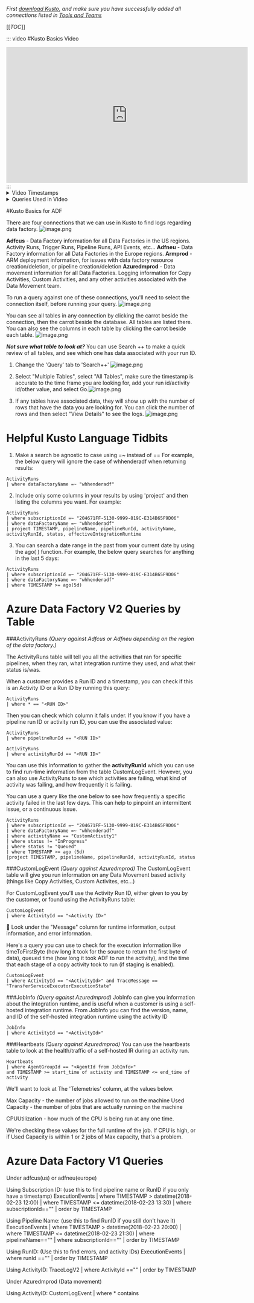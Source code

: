 _First [download Kusto](https://dev.azure.com/Supportability/Big%20Data/_wiki/wikis/Big-Data.wiki/275631/Tools-and-Teams), and make sure you have successfully added all connections listed in [Tools and Teams](https://dev.azure.com/Supportability/Big%20Data/_wiki/wikis/Big-Data.wiki/275631/Tools-and-Teams)_

[[_TOC_]]

::: video
#Kusto Basics Video
<iframe width="640" height="360" src="https://msit.microsoftstream.com/embed/video/9738a4ff-0400-a936-bb52-f1eaa762b22e?autoplay=false&amp;showinfo=true" allowfullscreen style="border:none;"></iframe>
:::

<details>
  <summary>Video Timestamps</summary>

**_ActivityRuns_**

_ActivityRuns - **01:58**_ - Basics
_ActivityRuns - **03:35**_ - Pipeline Run ID or Activity Run ID
_ActivityRuns - **04:30**_ - Useful Columns in Activity Runs
_ActivityRuns - **08:20**_ - Historical Pipeline Data
_ActivityRuns - **11:55**_ - Debug/Sandbox Runs
_ActivityRuns - **13:50**_ - Effective Integration Runtime
_ActivityRuns - **15:10**_ - Comparing Historical Runs
_ActivityRuns - **17:07**_ - Historical Runs by Timestamp

**_CustomLogEvent_**

_CustomLogEvent - **19:53**_ - Basics
_CustomLogEvent - **22:07**_ - Timestamps
_CustomLogEvent - **22:34**_ - Message Column
_CustomLogEvent - **23:30**_ - Source and Activity Messages (Pipeline Information)
_CustomLogEvent - **29:00**_ - Azure Resource Names
_CustomLogEvent - **31:00**_ - Warnings/Region Warnings/Region Detection
_CustomLogEvent - **33:53**_ - Run Messages
_CustomLogEvent - **35:40**_ - Status Output (Completed Pipeline Run Information)
_CustomLogEvent - **40:58**_ - Pipeline Failures
_CustomLogEvent - **44:24**_ - Warnings/Failures for Failed Pipeline

**_JobInfo/Heartbeats_**

_Job Info_ - **46:56** - Finding Self-Hosted IR Information
_Job Info_ - **48:28** - IR information from Job Info (Agent ID/Gateway Version)
_Heartbeats_ - **49:40** - What is the Heartbeats Table?
_Heartbeats_ - **51:36** - Useful Heartbeats Information (Agent Instance/Telemetries)
_Heartbeats_ - **52:35** - Specify a Node
_Heartbeats_ - **53:12** - Reading Telemetries


</details>

<details>
  <summary>Queries Used in Video</summary>

```
//Run ID
//c2a53c40-687a-4306-b637-4dcab92b0a3c

//Activity Runs
ActivityRuns
| where * == "f011459a-4e1f-4f9f-9fdc-fcee7a0159a5"

ActivityRuns
| where * == "f011459a-4e1f-4f9f-9fdc-fcee7a0159a5"
| where status != "InProgress" and status != "Queued"

ActivityRuns
| where subscriptionId =~ "ECED600C-1185-4AE6-8B70-868D11F0E810"
| where dataFactoryName =~ "DFTRAININGADFWHHENDER"
| where pipelineName =~ "s0pipelinewhhender"
| where activityName =~ "Copy data1"
| where status != "InProgress" and status != "Queued"
| order by TIMESTAMP asc


// Search by TimeFrame
ActivityRuns
| where subscriptionId =~ "ECED600C-1185-4AE6-8B70-868D11F0E810"
| where dataFactoryName =~ "DFTRAININGADFWHHENDER"
| where status != "InProgress" and status != "Queued"
| where TIMESTAMP >= datetime(2020-06-04 00:00:00) and TIMESTAMP <= datetime(2020-06-05 07:00:00)


//Recent Successful Run ID: c2a53c40-687a-4306-b637-4dcab92b0a3c
//Failed Run ID: 54981508-d97b-419e-bd93-500c37e5ca20

CustomLogEvent
| where ActivityId == "c2a53c40-687a-4306-b637-4dcab92b0a3c"
| order by TIMESTAMP asc

CustomLogEvent
| where ActivityId == "54981508-d97b-419e-bd93-500c37e5ca20"
| order by TIMESTAMP asc


//Activity ID: c2a53c40-687a-4306-b637-4dcab92b0a3c
//Start Time: datetime(2020-06-05 16:02:23.1802710)
//End Time : datetime(2020-06-05 16:02:48.0436446)
//Agent ID: 611ed2fb-5b29-4671-8e90-f0a76fbadf9f

JobInfo
| where ActivityId == "c2a53c40-687a-4306-b637-4dcab92b0a3c"

//aka.ms/bigdata
//Search: Kusto
//Select "Heartbeats" from Table of Contents

Heartbeats 
| where AgentGroupId == "611ed2fb-5b29-4671-8e90-f0a76fbadf9f" 
and TIMESTAMP >= datetime(2020-06-03 16:02:23.1802710) and TIMESTAMP <= datetime(2020-06-05 16:02:48.0436446)
|where AgentInstanceName == "Node_1"
```

</details>
   
#Kusto Basics for ADF

There are four connections that we can use in Kusto to find logs regarding data factory.
![image.png](/.attachments/image-63d93683-c647-4451-b828-f3fbec396cbe.png)

**Adfcus** - Data Factory information for all Data Factories in the US regions. Activity Runs, Trigger Runs, Pipeline Runs, API Events, etc...
**Adfneu** - Data Factory information for all Data Factories in the Europe regions.
**Armprod** - ARM deployment information, for issues with data factory resource creation/deletion, or pipeline creation/deletion
**Azuredmprod** - Data movement information for all Data Factories. Logging information for Copy Activities, Custom Activities, and any other activities associated with the Data Movement team.

To run a query against one of these connections, you'll need to select the connection itself, before running your query.
![image.png](/.attachments/image-b507659a-faa9-4681-8ba1-211d7f6c8705.png)

You can see all tables in any connection by clicking the carrot beside the connection, then the carrot beside the database.
All tables are listed there. You can also see the columns in each table by clicking the carrot beside each table.
![image.png](/.attachments/image-31ef996e-26c5-4c7d-8fb3-5195fa582456.png)

**_Not sure what table to look at?_** 
You can use Search ++ to make a quick review of all tables, and see which one has data associated with your run ID.
1. Change the 'Query' tab to 'Search++'
![image.png](/.attachments/image-8ea67ba4-9098-4242-8dab-beccaa9c511b.png)
2. Select "Multiple Tables", select "All Tables", make sure the timestamp is accurate to the time frame you are looking for, add your run id/activity id/other value, and select Go.![image.png](/.attachments/image-00e75ea3-edec-4291-89fe-306735fb2677.png)

3. If any tables have associated data, they will show up with the number of rows that have the data you are looking for. You can click the number of rows and then select "View Details" to see the logs.
![image.png](/.attachments/image-75aa793c-b503-4ac2-ae1a-c2ea264fe80d.png)

# Helpful Kusto Language Tidbits

1. Make a search be agnostic to case using =~ instead of ==
For example, the below query will ignore the case of whhenderadf when returning results: 

```
ActivityRuns
| where dataFactoryName =~ "whhenderadf"
```

2. Include only some columns in your results by using 'project' and then listing the columns you want. 
For example:

```
ActivityRuns
| where subscriptionId =~ "204671FF-5130-9999-819C-E314B65F9D06"
| where dataFactoryName =~ "whhenderadf"
| project TIMESTAMP, pipelineName, pipelineRunId, activityName, activityRunId, status, effectiveIntegrationRuntime
``` 

3. You can search a date range in the past from your current date by using the ago( ) function.
For example, the below query searches for anything in the last 5 days:
```
ActivityRuns
| where subscriptionId =~ "204671FF-5130-9999-819C-E314B65F9D06"
| where dataFactoryName =~ "whhenderadf"
| where TIMESTAMP >= ago(5d)
```



# Azure Data Factory V2 Queries by Table



###ActivityRuns 
_(Query against Adfcus or Adfneu depending on the region of the data factory.)_

The ActivityRuns table will tell you all the activities that ran for specific pipelines, when they ran, what integration runtime they used, and what their status is/was.

When a customer provides a Run ID and a timestamp, you can check if this is an Activity ID or a Run ID by running this query:
```
ActivityRuns
| where * == "<RUN ID>"
```


Then you can check which column it falls under. If you know if you have a pipeline run ID or activity run ID, you can use the associated value:

```
ActivityRuns
| where pipelineRunId == "<RUN ID>"
```

```
ActivityRuns
| where activityRunId == "<RUN ID>"
```

You can use this information to gather the **activityRunId** which you can use to find run-time information from the table CustomLogEvent.
However, you can also use ActivityRuns to see which activities are failing, what kind of activity was failing, and how frequently it is failing.

You can use a query like the one below to see how frequently a specific activity failed in the last few days. This can help to pinpoint an intermittent issue, or a continuous issue.
```
ActivityRuns
| where subscriptionId =~ "204671FF-5130-9999-819C-E314B65F9D06"
| where dataFactoryName =~ "whhenderadf"
| where activityName == "CustomActivity1"
| where status != "InProgress"
| where status != "Queued"
| where TIMESTAMP >= ago (5d)
|project TIMESTAMP, pipelineName, pipelineRunId, activityRunId, status
```


###CustomLogEvent
_(Query against Azuredmprod)_
The CustomLogEvent table will give you run information on any Data Movement based activity (things like Copy Activities, Custom Activites, etc...)

For CustomLogEvent you'll use the Activity Run ID, either given to you by the customer, or found using the ActivityRuns table:
```
CustomLogEvent
| where ActivityId == "<Activity ID>"
```

Look under the "Message" column for runtime information, output information, and error information.

Here's a query you can use to check for the execution information like timeToFirstByte (how long it took for the source to return the first byte of data), queued time (how long it took ADF to run the activity), and the time that each stage of a copy activity took to run (if staging is enabled).

```
CustomLogEvent 
| where ActivityId == "<ActivityId>" and TraceMessage == "TransferServiceExecutorExecutionState"
```

###JobInfo
_(Query against Azuredmprod)_
JobInfo can give you information about the integration runtime, and is useful when a customer is using a self-hosted integration runtime. From JobInfo you can find the version, name, and ID of the self-hosted integration runtime using the activity ID

```
JobInfo 
| where ActivityId == "<ActivityId>"
```

###Heartbeats
_(Query against Azuredmprod)_
You can use the heartbeats table to look at the health/traffic of a self-hosted IR during an activity run.
```
Heartbeats 
| where AgentGroupId == "<AgentId from JobInfo>" 
and TIMESTAMP >= start_time of activity and TIMESTAMP <= end_time of activity
```
We'll want to look at The 'Telemetries' column, at the values below.
 
Max Capacity - the number of jobs allowed to run on the machine
Used Capacity - the number of jobs that are actually running on the machine
 
CPUUtilization - how much of the CPU is being run at any one time.
 
We're checking these values for the full runtime of the job. If CPU is high, or if Used Capacity is within 1 or 2 jobs of Max capacity, that's a problem.

# Azure Data Factory V1 Queries
Under adfcus(us) or adfneu(europe)

Using Subscription ID:
(use this to find pipeline name or RunID if you only have a timestamp)
ExecutionEvents
| where TIMESTAMP > datetime(2018-02-23 12:00) 
| where TIMESTAMP <= datetime(2018-02-23 13:30) 
| where subscriptionId=="<SUBSCRIPTION ID>"
| order by TIMESTAMP 

Using Pipeline Name:
(use this to find RunID if you still don't have it)
ExecutionEvents
| where TIMESTAMP > datetime(2018-02-23 20:00) 
| where TIMESTAMP <= datetime(2018-02-23 21:30) 
| where pipelineName=="<NAME>"
| where subscriptionId=="<Subscription ID>"
| order by TIMESTAMP 

Using RunID:
(Use this to find errors, and activity IDs)
ExecutionEvents
| where runId =="<RUN ID>"
| order by TIMESTAMP 

Using ActivityID:
TraceLogV2
| where ActivityId =="<Activity ID>"
| order by TIMESTAMP 

Under Azuredmprod (Data movement)

Using ActivityID:
CustomLogEvent | where * contains